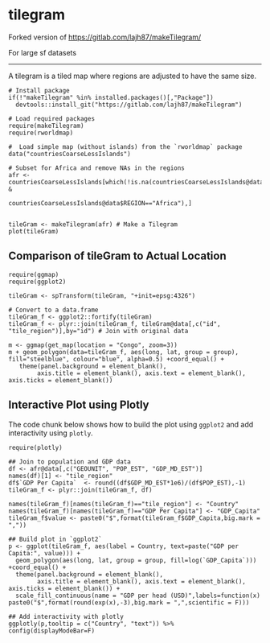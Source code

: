 # tilegram

Forked version of https://gitlab.com/lajh87/makeTilegram/

For large sf datasets

-----

A tilegram is a tiled map where regions are adjusted to have the same size.

```{r,message=F, warning=F, results='asis',fig.width=5, fig.height=4.5}
# Install package
if(!"makeTilegram" %in% installed.packages()[,"Package"])
  devtools::install_git("https://gitlab.com/lajh87/makeTilegram")

# Load required packages
require(makeTilegram)
require(rworldmap)

#  Load simple map (without islands) from the `rworldmap` package
data("countriesCoarseLessIslands") 

# Subset for Africa and remove NAs in the regions
afr <- countriesCoarseLessIslands[which(!is.na(countriesCoarseLessIslands@data$REGION) &  
                                          countriesCoarseLessIslands@data$REGION=="Africa"),]


tileGram <- makeTilegram(afr) # Make a Tilegram
plot(tileGram)
```


## Comparison of tileGram to Actual Location

```{r, message=F, warning=F,cache=T}
require(ggmap)
require(ggplot2)

tileGram <- spTransform(tileGram, "+init=epsg:4326")

# Convert to a data.frame
tileGram_f <- ggplot2::fortify(tileGram) 
tileGram_f <- plyr::join(tileGram_f, tileGram@data[,c("id", "tile_region")],by="id") # Join with original data

m <- ggmap(get_map(location = "Congo", zoom=3)) 
m + geom_polygon(data=tileGram_f, aes(long, lat, group = group), fill="steelblue", colour="blue", alpha=0.5) +coord_equal() +
   theme(panel.background = element_blank(), 
        axis.title = element_blank(), axis.text = element_blank(), axis.ticks = element_blank())

```

## Interactive Plot using Plotly

The code chunk below shows how to build the plot using `ggplot2` and add interactivity using `plotly`.

```{r, warning=F, message=F,fig.width=5, fig.height=4.5}
require(plotly)

## Join to population and GDP data
df <- afr@data[,c("GEOUNIT", "POP_EST", "GDP_MD_EST")]
names(df)[1] <- "tile_region"
df$`GDP Per Capita`  <- round((df$GDP_MD_EST*1e6)/(df$POP_EST),-1)
tileGram_f <- plyr::join(tileGram_f, df)

names(tileGram_f)[names(tileGram_f)=="tile_region"] <- "Country"
names(tileGram_f)[names(tileGram_f)=="GDP Per Capita"] <- "GDP_Capita"
tileGram_f$value <- paste0("$",format(tileGram_f$GDP_Capita,big.mark = ","))

## Build plot in `ggplot2`
p <- ggplot(tileGram_f, aes(label = Country, text=paste("GDP per Capita:", value))) +
  geom_polygon(aes(long, lat, group = group, fill=log(`GDP_Capita`))) +coord_equal() +
  theme(panel.background = element_blank(), 
        axis.title = element_blank(), axis.text = element_blank(), axis.ticks = element_blank()) +
  scale_fill_continuous(name = "GDP per head (USD)",labels=function(x) paste0("$",format(round(exp(x),-3),big.mark = ",",scientific = F)))

## Add interactivity with plotly
ggplotly(p,tooltip = c("Country", "text")) %>% config(displayModeBar=F)

```


